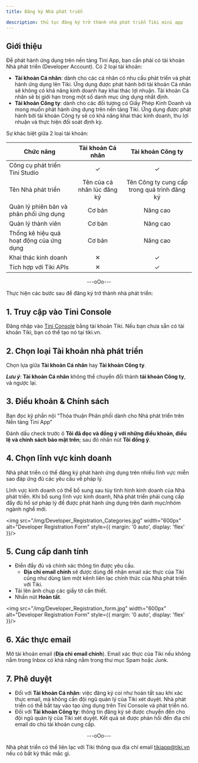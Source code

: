 ```yaml
---
title: Đăng ký Nhà phát triển

description: thủ tục đăng ký trở thành nhà phát triển Tiki mini app
---
```


## Giới thiệu

Để phát hành ứng dụng trên nền tảng Tini App, bạn cần phải có tài khoản Nhà phát triển (Developer Account). Có 2 loại tài khoản:

- **Tài khoản Cá nhân**: dành cho các cá nhân có nhu cầu phát triển và phát hành ứng dụng lên Tiki. Ứng dụng được phát hành bởi tài khoản Cá nhân sẽ không có khả năng kinh doanh hay khai thác lợi nhuận. Tài khoản Cá nhân sẽ bị giới hạn trong một số danh mục ứng dụng nhất định.
- **Tài khoản Công ty**: dành cho các đối tượng có Giấy Phép Kinh Doanh và mong muốn phát hành ứng dụng trên nền tảng Tiki. Ứng dụng được phát hành bởi tài khoản Công ty sẽ có khả năng khai thác kinh doanh, thu lợi nhuận và thực hiện đối soát định kỳ.

Sự khác biệt giữa 2 loại tài khoản:

| **Chức năng**                            |    **Tài khoản Cá nhân**    |            **Tài khoản Công ty**             |
| ---------------------------------------- | :-------------------------: | :------------------------------------------: |
| Công cụ phát triển Tini Studio           |              ✓              |                      ✓                       |
| Tên Nhà phát triển                       | Tên của cá nhân lúc đăng ký | Tên Công ty cung cấp trong quá trình đăng ký |
| Quản lý phiên bản và phân phối ứng dụng  |           Cơ bản            |                   Nâng cao                   |
| Quản lý thành viên                       |           Cơ bản            |                   Nâng cao                   |
| Thống kê hiệu quả hoạt động của ứng dụng |           Cơ bản            |                   Nâng cao                   |
| Khai thác kinh doanh                     |              ✕              |                      ✓                       |
| Tích hợp với Tiki APIs                   |              ✕              |                      ✓                       |

<div align="center"> ---oOo--- </div>

Thực hiện các bước sau để đăng ký trở thành nhà phát triển:

## 1. Truy cập vào Tini Console

Đăng nhập vào [Tini Console](https://developer.tiki.vn/apps) bằng tài khoản Tiki. Nếu bạn chưa sẵn có tài khoản Tiki, bạn có thể tạo nó tại tiki.vn.

## 2. Chọn loại Tài khoản nhà phát triển

Chọn lựa giữa **Tài khoản Cá nhân** hay **Tài khoản Công ty**.

***Lưu ý***: **Tài khoản Cá nhân** không thể chuyển đổi thành **tài khoản Công ty**, và ngược lại.

## 3. Điều khoản & Chính sách

Bạn đọc kỹ phần nội “Thỏa thuận Phân phối dành cho Nhà phát triển trên Nền tảng Tini App”

Đánh dấu check trước ô **Tôi đã đọc và đồng ý với những điều khoản, điều lệ và chính sách bảo mật trên**; sau đó nhấn nút **Tôi đồng ý**.

## 4. Chọn lĩnh vực kinh doanh

Nhà phát triển có thể đăng ký phát hành ứng dụng trên nhiều lĩnh vực miễn sao đáp ứng đủ các yêu cầu về pháp lý.

Lĩnh vực kinh doanh có thể bổ sung sau tùy tình hình kinh doanh của Nhà phát triển. Khi bổ sung lĩnh vực kinh doanh, Nhà phát triển phải cung cấp đầy đủ hồ sơ pháp lý để được phát hành ứng dụng trên danh mục/nhóm ngành nghề mới.

<img src="/img/Developer_Registration_Categories.jpg" width="600px" alt="Developer Registration Form" style={{ margin: '0 auto', display: 'flex' }}/>

## 5. Cung cấp danh tính

- Điền đầy đủ và chính xác thông tin được yêu cầu.
  - **Địa chỉ email chính** sẽ được dùng để nhận email xác thực của Tiki cũng như dùng làm một kênh liên lạc chính thức của Nhà phát triển với Tiki. 
- Tải lên ảnh chụp các giấy tờ cần thiết.
- Nhấn nút **Hoàn tất**.

<img src="/img/Developer_Registration_form.jpg" width="600px" alt="Developer Registration Form" style={{ margin: '0 auto', display: 'flex' }}/>

## 6. Xác thực email

Mở tài khoản email (**Địa chỉ email chính**). Email xác thực của Tiki nếu không nằm trong Inbox có khả năng nằm trong thư mục Spam hoặc Junk.

## 7. Phê duyệt

- Đối với **Tài khoản Cá nhân**: việc đăng ký  coi như hoàn tất sau khi xác thực email, mà không cần đội ngũ quản lý của Tiki xét duyệt. Nhà phát triển có thể bắt tay vào tạo ứng dụng trên Tini Console và phát triển nó.
- Đối với **Tài khoản Công ty**: thông tin đăng ký sẽ được chuyển đến cho đội ngũ quản lý của Tiki xét duyệt. Kết quả sẽ được phản hồi đến địa chỉ email do chủ tài khoản cung cấp.

<div align="center"> ---oOo--- </div>

Nhà phát triển có thể liên lạc với Tiki thông qua địa chỉ email tikiapp@tiki.vn nếu có bất kỳ thắc mắc gì.

